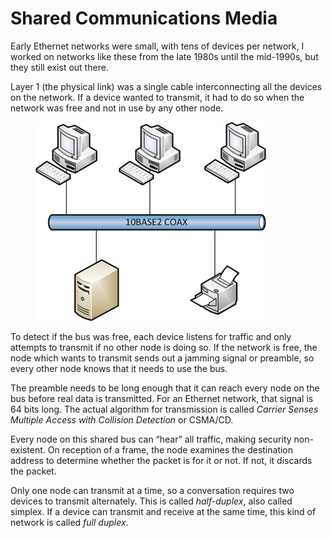 # Shared Communications Media

Early Ethernet networks were small, with tens of devices per network, I worked on networks like these from the late 1980s until the mid-1990s, but they still exist out there.&#x20;

Layer 1 (the physical link) was a single cable interconnecting all the devices on the network. If a device wanted to transmit, it had to do so when the network was free and not in use by any other node.

<figure><img src="../.gitbook/assets/image (1) (1) (1).png" alt=""><figcaption></figcaption></figure>

To detect if the bus was free, each device listens for traffic and only attempts to transmit if no other node is doing so. If the network is free, the node which wants to transmit sends out a jamming signal or preamble, so every other node knows that it needs to use the bus.

The preamble needs to be long enough that it can reach every node on the bus before real data is transmitted. For an Ethernet network, that signal is 64 bits long. The actual algorithm for transmission is called _Carrier Senses Multiple Access with Collision Detection_ or CSMA/CD.

Every node on this shared bus can “hear” all traffic, making security non-existent. On reception of a frame, the node examines the destination address to determine whether the packet is for it or not. If not, it discards the packet.

Only one node can transmit at a time, so a conversation requires two devices to transmit alternately. This is called _half-duplex_, also called simplex. If a device can transmit and receive at the same time, this kind of network is called _full duplex_.
